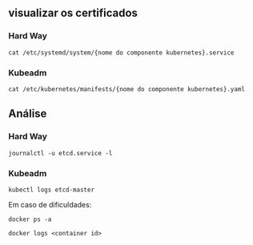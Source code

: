 ## visualizar os certificados

### Hard Way

```shell
cat /etc/systemd/system/{nome do componente kubernetes}.service
```
### Kubeadm
```shell
cat /etc/kubernetes/manifests/{nome do componente kubernetes}.yaml
```

## Análise

### Hard Way

```shell
journalctl -u etcd.service -l
```

### Kubeadm

```shell
kubectl logs etcd-master
```

Em caso de dificuldades:

```shell
docker ps -a
```

```shell
docker logs <container id>
```
